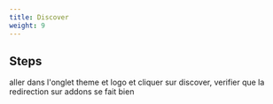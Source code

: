 ```yaml
---
title: Discover
weight: 9
---
```

## Steps

aller dans l'onglet theme et logo et cliquer sur discover, verifier que la redirection sur addons se fait bien

